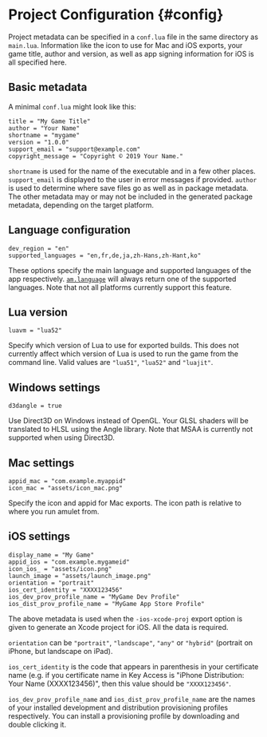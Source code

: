 
# Project Configuration {#config}

Project metadata can be specified in a `conf.lua` file
in the same directory as `main.lua`. Information like the icon to
use for Mac and iOS exports, your game title, author and version, 
as well as app signing information for iOS is all specified here.

## Basic metadata

A minimal `conf.lua` might look like this:

~~~ {.lua}
title = "My Game Title"
author = "Your Name"
shortname = "mygame"
version = "1.0.0"
support_email = "support@example.com"
copyright_message = "Copyright © 2019 Your Name."
~~~

`shortname` is used for the name of the executable and in a few other places.
`support_email` is displayed to the user in error messages if provided.
`author` is used to determine where save files go as well as in package metadata.
The other metadata may or may not be included in the generated package metadata,
depending on the target platform.

## Language configuration

~~~ {.lua}
dev_region = "en"
supported_languages = "en,fr,de,ja,zh-Hans,zh-Hant,ko"
~~~

These options specify the main language and supported languages
of the app respectively. [`am.language`](#am.language) will always
return one of the supported languages. Note that not all platforms
currently support this feature.

## Lua version

~~~ {.lua}
luavm = "lua52"
~~~

Specify which version of Lua to use for exported builds. This does not
currently affect which version of Lua is used to run the game from the
command line. Valid values are `"lua51"`, `"lua52"` and `"luajit"`.

## Windows settings

~~~ {.lua}
d3dangle = true
~~~

Use Direct3D on Windows instead of OpenGL. Your GLSL shaders will be translated to
HLSL using the Angle library. Note that MSAA is currently not supported when using
Direct3D.

## Mac settings

~~~ {.lua}
appid_mac = "com.example.myappid"
icon_mac = "assets/icon_mac.png"
~~~

Specify the icon and appid for Mac exports. The icon path is relative to
where you run amulet from.

## iOS settings

~~~ {.lua}
display_name = "My Game"
appid_ios = "com.example.mygameid"
icon_ios_ = "assets/icon.png"
launch_image = "assets/launch_image.png"
orientation = "portrait"
ios_cert_identity = "XXXX123456"
ios_dev_prov_profile_name = "MyGame Dev Profile"
ios_dist_prov_profile_name = "MyGame App Store Profile"
~~~

The above metadata is used when the `-ios-xcode-proj` export option is
given to generate an Xcode project for iOS. All the data is required.

`orientation` can be `"portrait"`, `"landscape"`, `"any"` or 
`"hybrid"` (portrait on iPhone, but landscape on iPad).

`ios_cert_identity` is the code that appears in parenthesis in your certificate name
(e.g. if you certificate name in Key Access is "iPhone Distribution: Your Name (XXXX123456)",
then this value should be `"XXXX123456"`.

`ios_dev_prov_profile_name` and `ios_dist_prov_profile_name` are the names
of your installed development and distribution provisioning profiles respectively.
You can install a provisioning profile by downloading and double clicking it.
